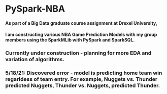 # PySpark-NBA
#### As part of a Big Data graduate course assignment at Drexel University, 
#### I am constructing various NBA Game Prediction Models with my group members using the SparkMLib with PySpark and SparkSQL.

### Currently under construction - planning for more EDA and variation of algorithms.

### 5/18/21: Discovered error - model is predicting home team win regarldess of team entry. For example, Nuggets vs. Thunder predicted Nuggets, Thunder vs. Nuggets, predicted Thunder.
